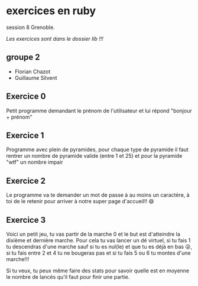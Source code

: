 
# exercices en ruby

session 8 Grenoble.


*Les exercices sont dans le dossier lib !!!* 

## groupe 2

- Florian Chazot
- Guillaume Silvent

## Exercice 0
Petit programme demandant le prénom de l'utilisateur et lui répond "bonjour + prénom"

## Exercice 1
Programme avec plein de pyramides, pour chaque type de pyramide il faut rentrer un nombre de pyramide valide (entre 1 et 25) et pour la pyramide "wtf" un nombre impair

## Exercice 2
Le programme va te demander un mot de passe à au moins un caractère, à toi de le retenir pour arriver à notre super page d'accueil!! :smile:

## Exercice 3

Voici un petit jeu, tu vas partir de la marche 0 et le but est d'atteindre la dixième et dernière marche. Pour cela tu vas lancer un dé virtuel, si tu fais 1 tu descendras d'une marche sauf si tu es nul(le) et que tu es déjà en bas :stuck_out_tongue_winking_eye:, si tu fais entre 2 et 4 tu ne bougeras pas et si tu fais 5 ou 6 tu montes d'une marche!!!

Si tu veux, tu peux même faire des stats pour savoir quelle est en moyenne le nombre de lancés qu'il faut pour finir une partie.
